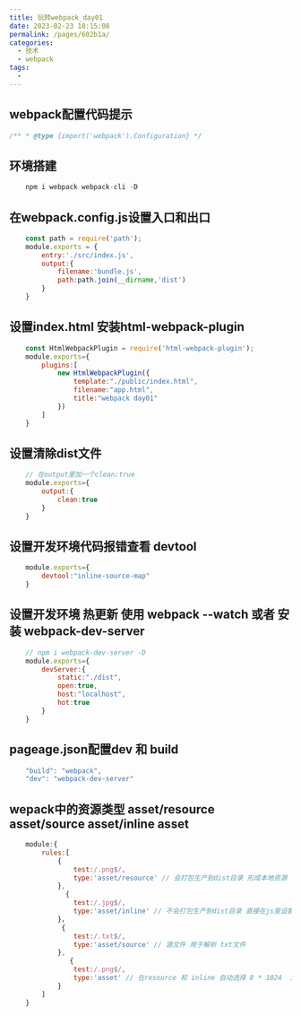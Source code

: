 ```yaml
---
title: 玩转webpack_day01
date: 2023-02-23 18:15:08
permalink: /pages/602b1a/
categories:
  - 技术
  - webpack
tags:
  - 
---
```


## webpack配置代码提示
```js
/** * @type {import('webpack').Configuration} */
```
## 环境搭建
```js
    npm i webpack webpack-cli -D
```
## 在webpack.config.js设置入口和出口
```js
    const path = require('path');
    module.exports = {
        entry:'./src/index.js',
        output:{
            filename:'bundle.js',
            path:path.join(__dirname,'dist')
        }
    }
```
## 设置index.html 安装html-webpack-plugin 
```js
    const HtmlWebpackPlugin = require('html-webpack-plugin');
    module.exports={
        plugins:[
            new HtmlWebpackPlugin({
                template:"./public/index.html",
                filename:"app.html",
                title:"webpack day01"
            })
        ]
    }
```
## 设置清除dist文件 
```js
    // 在output里加一个clean:true
    module.exports={
        output:{
            clean:true
        }
    }
```
## 设置开发环境代码报错查看 devtool
```js
    module.exports={
        devtool:"inline-source-map"
    }
```
## 设置开发环境 热更新 使用 webpack --watch 或者 安装 webpack-dev-server
```js
    // npm i webpack-dev-server -D
    module.exports={
        devServer:{
            static:"./dist",
            open:true,
            host:"localhost",
            hot:true
        }
    }
```
## pageage.json配置dev 和 build

```js
    "build": "webpack",
    "dev": "webpack-dev-server"
```
## wepack中的资源类型 asset/resource asset/source asset/inline asset
```js
    module:{
        rules:[
            {
                test:/.png$/,
                type:'asset/resource' // 会打包生产到dist目录 形成本地资源
            },
              {
                test:/.jpg$/,
                type:'asset/inline' // 不会打包生产到dist目录 直接在js里设置了 
            }，
             {
                test:/.txt$/, 
                type:'asset/source' // 源文件 用于解析 txt文件
            },
               {
                test:/.png$/, 
                type:'asset' // 在resource 和 inline 自动选择 8 * 1024  inline 是baseUrl resource 是解析完整的路径
            }
        ]
    }
```